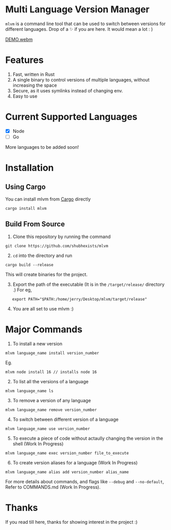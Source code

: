 # Multi Language Version Manager
`mlvm` is a command line tool that can be used to switch between versions for different languages.
Drop of a ✨ if you are here. It would mean a lot : )


[DEMO.webm](https://github.com/shubhexists/mlvm/assets/110319892/b5a0b3f4-6cb3-4ce4-9635-a31b3f93aa04)

# Features 
1) Fast, written in Rust
2) A single binary to control versions of multiple languages, without increasing the space
3) Secure, as it uses symlinks instead of changing env.
4) Easy to use

# Current Supported Languages
- [x] Node
- [ ] Go

More languages to be added soon!

# Installation
## Using Cargo
You can install mlvm from [Cargo](https://crates.io/crates/mlvm) directly
```
cargo install mlvm
```
## Build From Source
1) Clone this repository by running the command
```
git clone https://github.com/shubhexists/mlvm
```
2) `cd` into the directory and run
```
cargo build --release
```
 This will create binaries for the project.
 
3) Export the path of the executable (It is in the `/target/release/` directory .) For eg,
```
   export PATH="$PATH:/home/jerry/Desktop/mlvm/target/release"
```
4) You are all set to use mlvm :)

# Major Commands
1) To install a new version
```
mlvm language_name install version_number
```
Eg. 
```
mlvm node install 16 // installs node 16
```
2) To list all the versions of a language
```
mlvm language_name ls
```
3) To remove a version of any language
```
mlvm language_name remove version_number
```
4) To switch between different version of a language
```
mlvm language_name use version_number
```
5) To execute a piece of code without actaully changing the version in the shell (Work In Progress)
```
mlvm language_name exec version_number file_to_execute
```
6) To create version aliases for a language (Work In Progress)
```
mlvm language_name alias add version_number alias_name
```

For more details about commands, and flags like `--debug` and `--no-default`, Refer to COMMANDS.md (Work In Progress).

# Thanks
If you read till here, thanks for showing interest in the project :)
